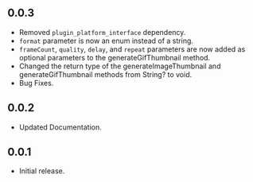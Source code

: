 ## 0.0.3

* Removed `plugin_platform_interface` dependency.
* `format` parameter is now an enum instead of a string.
* `frameCount`, `quality`, `delay`, and `repeat` parameters are now added as optional parameters to the generateGifThumbnail method.
* Changed the return type of the generateImageThumbnail and generateGifThumbnail methods from String? to void.
* Bug Fixes.

## 0.0.2

* Updated Documentation.

## 0.0.1

* Initial release.
